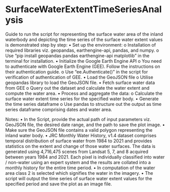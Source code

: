 # SurfaceWaterExtentTimeSeriesAnalysis
Guide to run the script for representing the surface water area of the inland waterbody and depicting the time series of the surface water extent values is demonstrated step by step:
•	Set up the environment:
   o	Installation of required libraries viz.  geopandas, earthengine-api, pandas, and numpy.
   o	Use “pip install geopandas pandas earthengine-api matplotlib” in the terminal for installation.
•	Initialize the Google Earth Engine API
   o	You need to authenticate with Google Earth Engine (GEE). Follow the instructions on their authentication guide.
   o	Use “ee.Authenticate()” in the script  for verification of authentication of GEE.
•	Load the GeoJSON file
   o	Utilise geopandas library to load the GeoJSON file.
•	Fetch surface water data from GEE
   o	Query out the dataset and calculate the water extent and compute the water area.
•	Process and aggregate the data:
   o	Calculate the surface water extent time series for the specified water body.
•	Generate the time series dataframe
   o	Use pandas to structure out the output as time series dataframe comprising dates and water area. 
   
Notes: 
•	In the Script, provide the actual path of input parameters viz. GeoJSON file, the desired date range, and the path to save the plot image.
•	Make sure the GeoJSON file contains a valid polygon representing the inland water body.
•	JRC Monthly Water History, v1.4 dataset comprises temporal distribution of surface water from 1984 to 2021 and provides statistics on the extent and change of those water surfaces. The data is generated using 4,716,475 
   scenes from Landsat 5, 7, and 8 acquired between years 1984 and 2021. Each pixel is individually classified into water / non-water using an expert system and the results are collated into a monthly history for the entire 
   time period.
•	In computation of the water area class 2 is selected which signifies the water in the imagery.
•	The script will output the time series of surface water extent values for the specified period and save the plot as an image file.
